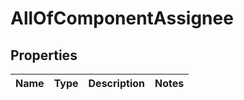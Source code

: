 # AllOfComponentAssignee

## Properties
Name | Type | Description | Notes
------------ | ------------- | ------------- | -------------
